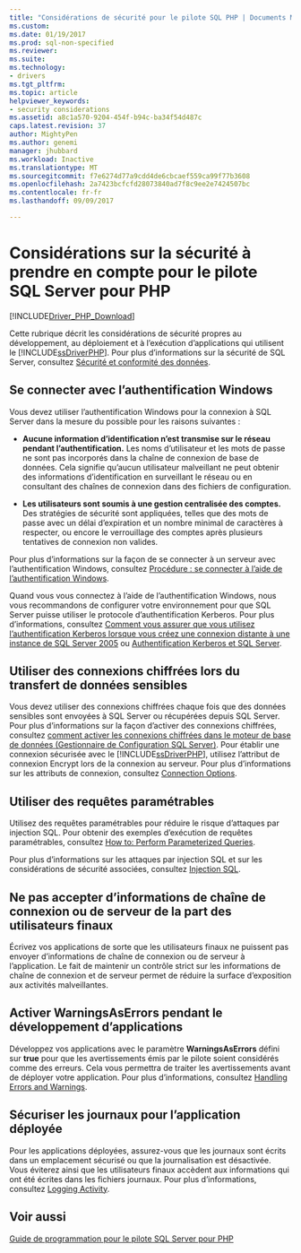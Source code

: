 ```yaml
---
title: "Considérations de sécurité pour le pilote SQL PHP | Documents Microsoft"
ms.custom: 
ms.date: 01/19/2017
ms.prod: sql-non-specified
ms.reviewer: 
ms.suite: 
ms.technology:
- drivers
ms.tgt_pltfrm: 
ms.topic: article
helpviewer_keywords:
- security considerations
ms.assetid: a8c1a570-9204-454f-b94c-ba34f54d487c
caps.latest.revision: 37
author: MightyPen
ms.author: genemi
manager: jhubbard
ms.workload: Inactive
ms.translationtype: MT
ms.sourcegitcommit: f7e6274d77a9cdd4de6cbcaef559ca99f77b3608
ms.openlocfilehash: 2a7423bcfcfd28073840ad7f8c9ee2e7424507bc
ms.contentlocale: fr-fr
ms.lasthandoff: 09/09/2017

---
```

# <a name="security-considerations-for-php-sql-driver"></a>Considérations sur la sécurité à prendre en compte pour le pilote SQL Server pour PHP
[!INCLUDE[Driver_PHP_Download](../../includes/driver_php_download.md)]

Cette rubrique décrit les considérations de sécurité propres au développement, au déploiement et à l’exécution d’applications qui utilisent le [!INCLUDE[ssDriverPHP](../../includes/ssdriverphp_md.md)]. Pour plus d’informations sur la sécurité de SQL Server, consultez [Sécurité et conformité des données](http://go.microsoft.com/fwlink/?LinkId=129225).  
  
## <a name="connect-using-windows-authentication"></a>Se connecter avec l’authentification Windows  
Vous devez utiliser l’authentification Windows pour la connexion à SQL Server dans la mesure du possible pour les raisons suivantes :  
  
-   **Aucune information d’identification n’est transmise sur le réseau pendant l’authentification.** Les noms d’utilisateur et les mots de passe ne sont pas incorporés dans la chaîne de connexion de base de données. Cela signifie qu’aucun utilisateur malveillant ne peut obtenir des informations d’identification en surveillant le réseau ou en consultant des chaînes de connexion dans des fichiers de configuration.  
  
-   **Les utilisateurs sont soumis à une gestion centralisée des comptes.** Des stratégies de sécurité sont appliquées, telles que des mots de passe avec un délai d’expiration et un nombre minimal de caractères à respecter, ou encore le verrouillage des comptes après plusieurs tentatives de connexion non valides.  
  
Pour plus d’informations sur la façon de se connecter à un serveur avec l’authentification Windows, consultez [Procédure : se connecter à l’aide de l’authentification Windows](../../connect/php/how-to-connect-using-windows-authentication.md).  
  
Quand vous vous connectez à l’aide de l’authentification Windows, nous vous recommandons de configurer votre environnement pour que SQL Server puisse utiliser le protocole d’authentification Kerberos. Pour plus d’informations, consultez [Comment vous assurer que vous utilisez l’authentification Kerberos lorsque vous créez une connexion distante à une instance de SQL Server 2005](http://go.microsoft.com/fwlink/?LinkId=121862) ou [Authentification Kerberos et SQL Server](http://go.microsoft.com/fwlink/?LinkId=129226).  
  
## <a name="use-encrypted-connections-when-transferring-sensitive-data"></a>Utiliser des connexions chiffrées lors du transfert de données sensibles  
Vous devez utiliser des connexions chiffrées chaque fois que des données sensibles sont envoyées à SQL Server ou récupérées depuis SQL Server. Pour plus d’informations sur la façon d’activer des connexions chiffrées, consultez [comment activer les connexions chiffrées dans le moteur de base de données (Gestionnaire de Configuration SQL Server)](http://go.microsoft.com/fwlink/?LinkId=121864). Pour établir une connexion sécurisée avec le [!INCLUDE[ssDriverPHP](../../includes/ssdriverphp_md.md)], utilisez l’attribut de connexion Encrypt lors de la connexion au serveur. Pour plus d’informations sur les attributs de connexion, consultez [Connection Options](../../connect/php/connection-options.md).  
  
## <a name="use-parameterized-queries"></a>Utiliser des requêtes paramétrables  
Utilisez des requêtes paramétrables pour réduire le risque d’attaques par injection SQL. Pour obtenir des exemples d’exécution de requêtes paramétrables, consultez [How to: Perform Parameterized Queries](../../connect/php/how-to-perform-parameterized-queries.md).  
  
Pour plus d’informations sur les attaques par injection SQL et sur les considérations de sécurité associées, consultez [Injection SQL](http://go.microsoft.com/fwlink/?LinkId=104224).  
  
## <a name="do-not-accept-server-or-connection-string-information-from-end-users"></a>Ne pas accepter d’informations de chaîne de connexion ou de serveur de la part des utilisateurs finaux  
Écrivez vos applications de sorte que les utilisateurs finaux ne puissent pas envoyer d’informations de chaîne de connexion ou de serveur à l’application. Le fait de maintenir un contrôle strict sur les informations de chaîne de connexion et de serveur permet de réduire la surface d’exposition aux activités malveillantes.  
  
## <a name="turn-warningsaserrors-on-during-application-development"></a>Activer WarningsAsErrors pendant le développement d’applications  
Développez vos applications avec le paramètre **WarningsAsErrors** défini sur **true** pour que les avertissements émis par le pilote soient considérés comme des erreurs. Cela vous permettra de traiter les avertissements avant de déployer votre application. Pour plus d’informations, consultez [Handling Errors and Warnings](../../connect/php/handling-errors-and-warnings.md).  
  
## <a name="secure-logs-for-deployed-application"></a>Sécuriser les journaux pour l’application déployée  
Pour les applications déployées, assurez-vous que les journaux sont écrits dans un emplacement sécurisé ou que la journalisation est désactivée. Vous éviterez ainsi que les utilisateurs finaux accèdent aux informations qui ont été écrites dans les fichiers journaux. Pour plus d’informations, consultez [Logging Activity](../../connect/php/logging-activity.md).  
  
## <a name="see-also"></a>Voir aussi  
[Guide de programmation pour le pilote SQL Server pour PHP](../../connect/php/programming-guide-for-php-sql-driver.md)
  

